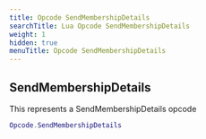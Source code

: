```yaml
---
title: Opcode SendMembershipDetails
searchTitle: Lua Opcode SendMembershipDetails
weight: 1
hidden: true
menuTitle: Opcode SendMembershipDetails
---
```

## SendMembershipDetails

This represents a SendMembershipDetails opcode
```lua
Opcode.SendMembershipDetails
```